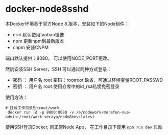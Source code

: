 # docker-node8sshd

本Docker环境基于官方Node 8 版本，安装如下的Node组件：

* nrm 默认使用taobao镜像
* npm 更新npm到最新版本
* cnpm 安装CNPM

端口默认提供：8080， 可以使用NODE_PORT更改。

然后安装SSH Server，SSH 可以通过两种方式登录：

* 密码 ： 用户名 root 密码：rootroot 缺省，可通过环境变量ROOT_PASSWD
* 密钥 ： 用户名 root 使用仓库中的id_rsa私钥免密登录


使用方法：

```
# 挂载工作目录到/root/work
 docker run -d -p 8000:8080 -v /e/nodework/morefun-vue-admin:/root/work seraya/node8env:latest
```

使用SSH登录Docker, 同正常Node App， 在工作目录下使用 `npm run dev` 启动
